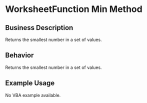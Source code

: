 # WorksheetFunction Min Method

## Business Description
Returns the smallest number in a set of values.

## Behavior
Returns the smallest number in a set of values.

## Example Usage
No VBA example available.